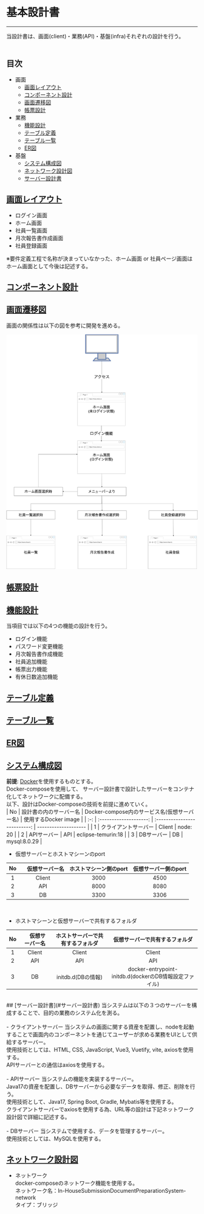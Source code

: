 # 基本設計書
---
当設計書は、画面(client)・業務(API)・基盤(infra)それぞれの設計を行う。<br>
<br>

## 目次

- 画面
    - [画面レイアウト](#画面レイアウト)
    - [コンポーネント設計](#コンポーネント設計)
    - [画面遷移図](#画面遷移図)
    - [帳票設計](#帳票設計)
- 業務
    - [機能設計](#機能設計)
    - [テーブル定義](#テーブル定義)
    - [テーブル一覧](#テーブル一覧)
    - [ER図](#ER図)
- 基盤
    - [システム構成図](#システム構成図)
    - [ネットワーク設計図](#ネットワーク設計図)
    - [サーバー設計書](#サーバー設計書)

## [画面レイアウト](#画面レイアウト)
- ログイン画面<br>
- ホーム画面<br>
- 社員一覧画面<br>
- 月次報告書作成画面<br>
- 社員登録画面<br>

※要件定義工程で名称が決まっていなかった、ホーム画面 or 社員ページ画面はホーム画面として今後は記述する。
## [コンポーネント設計](#コンポーネント設計)
## [画面遷移図](#画面遷移図)
画面の関係性は以下の図を参考に開発を進める。<br>

![画面遷移図](./image/画面遷移図.jpg)

## [帳票設計](#帳票設計)
## [機能設計](#機能設計)
当項目では以下の4つの機能の設計を行う。<br>
- ログイン機能
- パスワード変更機能
- 月次報告書作成機能
- 社員追加機能
- 帳票出力機能
- 有休日数追加機能

## [テーブル定義](#テーブル定義)
## [テーブル一覧](#テーブル一覧)
## [ER図](#ER図)
## [システム構成図](#システム構成図)
**前提**: [Docker](https://www.docker.com/ja-jp/)を使用するものとする。<br>
Docker-composeを使用して、 サーバー設計書で設計したサーバーをコンテナ化してネットワークに配備する。<br>
以下、設計はDocker-composeの技術を前提に進めていく。<br>
| No  | 設計書の内のサーバー名 | Docker-compose内のサービス名(仮想サーバー名) | 使用するDocker image | 
| :-: | :--------------------: | :--------------------------: | -------------------- | 
| 1   | クライアントサーバー   | Client                       | node: 20             | 
| 2   | APIサーバー            | API                          | eclipse-temurin:18   | 
| 3   | DBサーバー             | DB                           | mysql:8.0.29         | 
<br>

- 仮想サーバーとホストマシーンのport<br>

| No  | 　仮想サーバー名 | ホストマシーン側のport | 仮想サーバー側のport | 
| :-: | :--------------: | :--------------------: | :------------------: | 
| 1   | Client           | 3000                   | 4500                 | 
| 2   | API              | 8000                   | 8080                 | 
| 3   | DB               | 3300                   | 3306                 | 
<br>

- ホストマシーンと仮想サーバーで共有するフォルダ<br>

| No  | 　仮想サーバー名 | ホストサーバーで共有するフォルダ | 仮想サーバーで共有するフォルダ                         | 
| :-: | :--------------: | :------------------------------: | :----------------------------------------------------: | 
| 1   | Client           | Client                           | Client                                                 | 
| 2   | API              | API                              | API                                                    | 
| 3   | DB               | initdb.d(DBの情報)               | docker-entrypoint-initdb.d(dockerのDB情報設定ファイル) | 
<br>
## [サーバー設計書](#サーバー設計書)
当システムは以下の３つのサーバーを構成することで、目的の業務のシステム化を測る。<br><br>
- クライアントサーバー
    当システムの画面に関する資産を配置し、nodeを起動することで画面内のコンポーネントを通じてユーザーが求める業務をUIとして供給するサーバー。<br>
    使用技術としては、HTML, CSS, JavaScript, Vue3, Vuetify, vite, axiosを使用する。<br>
    APIサーバーとの通信はaxiosを使用する。<br><br>
- APIサーバー
    当システムの機能を実装するサーバー。<br>
    Java17の資産を配置し、DBサーバーから必要なデータを取得、修正、削除を行う。<br>
    使用技術として、Java17, Spring Boot, Gradle, Mybatis等を使用する。<br>
    クライアントサーバーでaxiosを使用する為、URL等の設計は下記ネットワーク設計図で詳細に記述する。<br><br>
- DBサーバー
    当システムで使用する、データを管理するサーバー。<br>
    使用技術としては、MySQLを使用する。<br>

## [ネットワーク設計図](#ネットワーク設計図)
- ネットワーク<br>
    docker-composeのネットワーク機能を使用する。<br>
    ネットワーク名：In-HouseSubmissionDocumentPreparationSystem-network<br>
    タイプ：ブリッジ